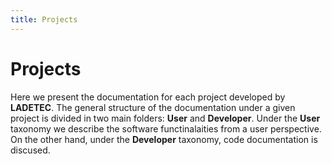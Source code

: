 ```yaml
---
title: Projects
---
```

# Projects

Here we present the documentation for each project developed by **LADETEC**. The general structure of the documentation under a given project is divided in two main folders: **User** and **Developer**. Under the **User** taxonomy we describe the software functinalaities from a user perspective. On the other hand, under the **Developer** taxonomy, code documentation is discused.